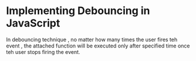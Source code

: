 # Implementing Debouncing in JavaScript

In debouncing technique , no matter how many times the user fires teh event , the attached function will be executed only after specified time once teh user stops firing the event.

